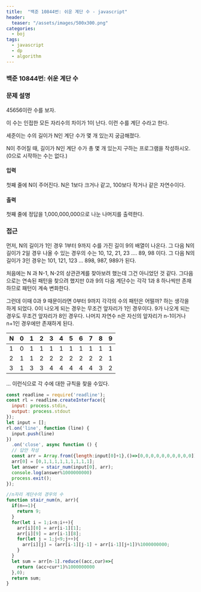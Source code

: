 ```yaml
---
title:  "백준 10844번: 쉬운 계단 수 - javascript"
header:
  teaser: "/assets/images/500x300.png"
categories: 
  - boj
tags:
  - javascript
  - dp
  - algorithm
---
```

### 백준 10844번: 쉬운 계단 수

### 문제 설명   
45656이란 수를 보자.

이 수는 인접한 모든 자리수의 차이가 1이 난다. 이런 수를 계단 수라고 한다.

세준이는 수의 길이가 N인 계단 수가 몇 개 있는지 궁금해졌다.

N이 주어질 때, 길이가 N인 계단 수가 총 몇 개 있는지 구하는 프로그램을 작성하시오. (0으로 시작하는 수는 없다.)

#### 입력
첫째 줄에 N이 주어진다. N은 1보다 크거나 같고, 100보다 작거나 같은 자연수이다.

#### 출력
첫째 줄에 정답을 1,000,000,000으로 나눈 나머지를 출력한다.

### 접근   
먼저, N의 길이가 1인 경우 1부터 9까지 수를 가진 길이 9의 배열이 나온다.
그 다음 N의 길이가 2일 경우 나올 수 있는 경우의 수는 10, 12, 21, 23 .... 89, 98 이다.
그 다음 N의 길이가 3인 경우는 101, 121, 123 ... 898, 987, 989가 된다.
   
처음에는 N 과 N-1, N-2의 상관관계를 찾아보려 했는데 그건 아니었던 것 같다.
그다음으로는 연속된 패턴을 찾으려 했지만 0과 9의 다음 계단수는 각각 1과 8 하나씩만 존재 하므로 패턴이 계속 변화한다.

그런데 이때 0과 9 때문이라면 0부터 9까지 각각의 수의 패턴은 어떨까? 하는 생각을 하게 되었다.
0이 나오게 되는 경우는 무조건 앞자리가 1인 경우이다.
9가 나오게 되는 경우도 무조건 앞자리가 8인 경우다.
나머지 자연수 n은 자신의 앞자리가 n-1이거나 n+1인 경우에만 존재하게 된다.


|N|0|1|2|3|4|5|6|7|8|9|
|---|---|---|---|---|---|---|---|---|---|---|
|1|0|1|1|1|1|1|1|1|1|1|
|2|1|1|2|2|2|2|2|2|2|1|
|3|1|3|3|4|4|4|4|4|3|2|

...
이런식으로 각 수에 대한 규칙을 찾을 수있다.


```js
const readline = require('readline');
const rl = readline.createInterface({
  input: process.stdin,
  output: process.stdout
});
let input = [];
rl.on('line', function (line) {
  input.push(line)
})
  .on('close', async function () {
  // 답안 작성
  const arr = Array.from({length:input[0]+1},()=>[0,0,0,0,0,0,0,0,0,0])  
  arr[0] = [0,1,1,1,1,1,1,1,1,1];  
  let answer = stair_num(input[0], arr);  
  console.log(answer%1000000000)  
  process.exit();
});

//n자리 계단수의 경우의 수
function stair_num(n, arr){
  if(n==1){
    return 9;
  }
  for(let i = 1;i<n;i++){
    arr[i][0] = arr[i-1][1];
    arr[i][9] = arr[i-1][8];
    for(let j = 1;j<9;j++){
      arr[i][j] = (arr[i-1][j-1] + arr[i-1][j+1])%1000000000;
    }
  }
  let sum = arr[n-1].reduce((acc,cur)=>{    
    return (acc+cur*1)%1000000000
  },0);
  return sum;
}
```
